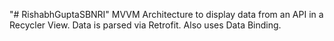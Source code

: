 "# RishabhGuptaSBNRI" 
MVVM Architecture to display data from an API in a Recycler View.
Data is parsed via Retrofit.
Also uses Data Binding.
